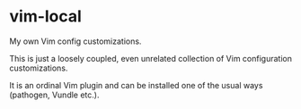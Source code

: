 # vim-local

My own Vim config customizations.

This is just a loosely coupled, even unrelated collection of Vim configuration customizations.

It is an ordinal Vim plugin and can be installed one of the usual ways (pathogen, Vundle etc.).
